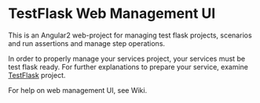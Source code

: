 # TestFlask Web Management UI

This is an Angular2 web-project for managing test flask projects, scenarios and run assertions and manage step operations.

In order to properly manage your services project, your services must be test flask ready. For further explanations to prepare your service, examine [TestFlask](https://github.com/FatihSahin/test-flask
 ) project.

 For help on web management UI, see Wiki.


